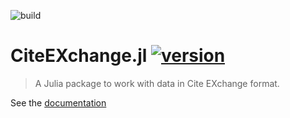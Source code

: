 ![build](https://github.com/cite-architecture/CiteEXchange.jl/actions/workflows/Documentation.yml/badge.svg)


# CiteEXchange.jl [![version](https://juliahub.com/docs/CiteEXchange/version.svg)](https://juliahub.com/ui/Packages/CiteEXchange/xrRcv)


> A Julia package to work with data in Cite EXchange format.


See the [documentation](https://cite-architecture.github.io/CiteEXchange.jl/stable/)

